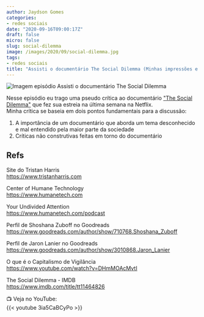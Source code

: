 ```yaml
---
author: Jaydson Gomes
categories:
- redes sociais
date: "2020-09-16T09:00:17Z"
draft: false
micro: false
slug: social-dilemma
image: /images/2020/09/social-dilemma.jpg
tags:
- redes sociais
title: "Assisti o documentário The Social Dilemma (Minhas impressões e impressões dos outros)"
---
```

![Imagem episódio Assisti o documentário The Social Dilemma](/images/2020/09/social-dilemma.jpg)  

Nesse episódio eu trago uma pseudo crítica ao documentário ["The Social Dilemma"](https://www.imdb.com/title/tt11464826/) que fez sua estreia na última semana na Netflix.  
Minha crítica se baseia em dois pontos fundamentais para a discussão:  
1) A importância de um documentário que aborda um tema desconhecido e mal entendido pela maior parte da sociedade  
2) Críticas não construtivas feitas em torno do documentário  

## Refs
Site do Tristan Harris  
https://www.tristanharris.com  

Center of Humane Technology  
https://www.humanetech.com  

Your Undivided Attention  
https://www.humanetech.com/podcast  

Perfil de Shoshana Zuboff no Goodreads  
https://www.goodreads.com/author/show/710768.Shoshana_Zuboff  

Perfil de Jaron Lanier no Goodreads  
https://www.goodreads.com/author/show/3010868.Jaron_Lanier  

O que é o Capitalismo de Vigilância  
https://www.youtube.com/watch?v=DHmMOAcMvtI  

The Social Dilemma - IMDB  
https://www.imdb.com/title/tt11464826  

📺 Veja no YouTube:  
{{< youtube 3ia5CaBCyPo >}}